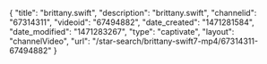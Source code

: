 {
    "title": "brittany.swift",
    "description": "brittany.swift",
    "channelid": "67314311",
    "videoid": "67494882",
    "date_created": "1471281584",
    "date_modified": "1471283267",
    "type": "captivate",
    "layout": "channelVideo",
    "url": "\/star-search\/brittany-swift7-mp4\/67314311-67494882"
}
